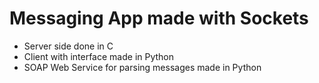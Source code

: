 # Messaging App made with Sockets
- Server side done in C 
- Client with interface made in Python
- SOAP Web Service for parsing messages made in Python

